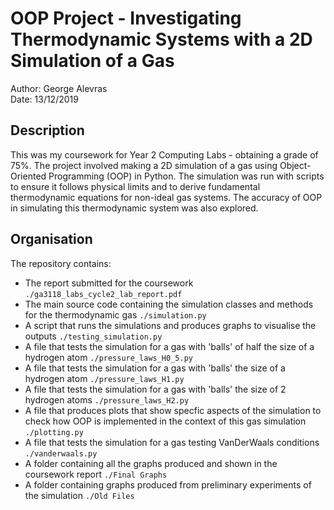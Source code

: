# OOP Project - Investigating Thermodynamic Systems with a 2D Simulation of a Gas #

Author: George Alevras \
Date: 13/12/2019

## Description ##
This was my coursework for Year 2 Computing Labs - obtaining a grade of 75%. The project involved making a 2D simulation of a gas using Object-Oriented Programming (OOP) in Python. The simulation was run with scripts to ensure it follows physical limits and to derive fundamental thermodynamic equations for non-ideal gas systems. The accuracy of OOP in simulating this thermodynamic system was also explored.

## Organisation ##
The repository contains:
- The report submitted for the coursework `./ga3118_labs_cycle2_lab_report.pdf`
- The main source code containing the simulation classes and methods for the thermodynamic gas `./simulation.py`
- A script that runs the simulations and produces graphs to visualise the outputs `./testing_simulation.py`
- A file that tests the simulation for a gas with 'balls' of half the size of a hydrogen atom `./pressure_laws_H0_5.py`
- A file that tests the simulation for a gas with 'balls' the size of a hydrogen atom `./pressure_laws_H1.py`
- A file that tests the simulation for a gas with 'balls' the size of 2 hydrogen atoms `./pressure_laws_H2.py`
- A file that produces plots that show specfic aspects of the simulation to check how OOP is implemented in the context of this gas simulation `./plotting.py`
- A file that tests the simulation for a gas testing VanDerWaals conditions `./vanderwaals.py`
- A folder containing all the graphs produced and shown in the coursework report `./Final Graphs`
- A folder containing graphs produced from preliminary experiments of the simulation `./Old Files`
